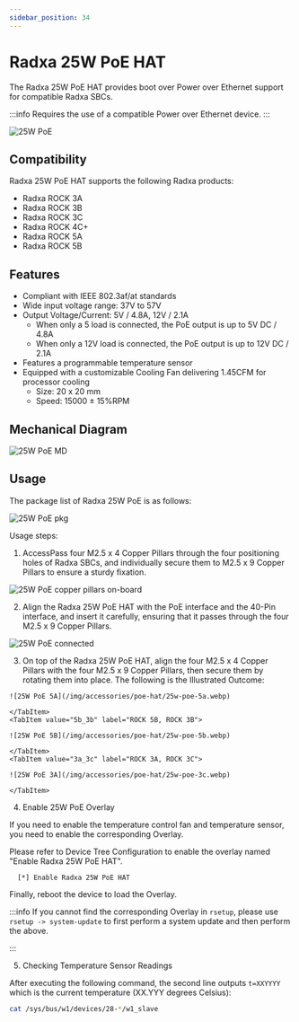 ```yaml
---
sidebar_position: 34
---
```


# Radxa 25W PoE HAT

The Radxa 25W PoE HAT provides boot over Power over Ethernet support for compatible Radxa SBCs.

:::info
Requires the use of a compatible Power over Ethernet device.
:::

![25W PoE](/img/accessories/poe-hat/25w-poe.webp)

## Compatibility

Radxa 25W PoE HAT supports the following Radxa products:

- Radxa ROCK 3A
- Radxa ROCK 3B
- Radxa ROCK 3C
- Radxa ROCK 4C+
- Radxa ROCK 5A
- Radxa ROCK 5B

## Features

- Compliant with IEEE 802.3af/at standards
- Wide input voltage range: 37V to 57V
- Output Voltage/Current: 5V / 4.8A, 12V / 2.1A
  - When only a 5 load is connected, the PoE output is up to 5V DC / 4.8A
  - When only a 12V load is connected, the PoE output is up to 12V DC / 2.1A
- Features a programmable temperature sensor
- Equipped with a customizable Cooling Fan delivering 1.45CFM for processor cooling
  - Size: 20 x 20 mm
  - Speed: 15000 ± 15%RPM

## Mechanical Diagram

![25W PoE MD](/img/accessories/poe-hat/25w-poe-md.webp)

## Usage

The package list of Radxa 25W PoE is as follows:

![25W PoE pkg](/img/accessories/poe-hat/25w-poe-pkg.webp)

Usage steps:

1. AccessPass four M2.5 x 4 Copper Pillars through the four positioning holes of Radxa SBCs, and individually secure them to M2.5 x 9 Copper Pillars to ensure a sturdy fixation.

![25W PoE copper pillars on-board](/img/accessories/poe-hat/copper-pillars-on-board.webp)

2. Align the Radxa 25W PoE HAT with the PoE interface and the 40-Pin interface, and insert it carefully, ensuring that it passes through the four M2.5 x 9 Copper Pillars.

![25W PoE connected](/img/accessories/poe-hat/25w-poe-connected.webp)

3. On top of the Radxa 25W PoE HAT, align the four M2.5 x 4 Copper Pillars with the four M2.5 x 9 Copper Pillars, then secure them by rotating them into place. The following is the Illustrated Outcome:

  <Tabs queryString="model">
    <TabItem value="5a_4c+" label="ROCK 5A, ROCK 4C+">

    ![25W PoE 5A](/img/accessories/poe-hat/25w-poe-5a.webp)

    </TabItem>
    <TabItem value="5b_3b" label="ROCK 5B, ROCK 3B">

    ![25W PoE 5B](/img/accessories/poe-hat/25w-poe-5b.webp)

    </TabItem>
    <TabItem value="3a_3c" label="ROCK 3A, ROCK 3C">

    ![25W PoE 3A](/img/accessories/poe-hat/25w-poe-3c.webp)

    </TabItem>

  </Tabs>

4. Enable 25W PoE Overlay

If you need to enable the temperature control fan and temperature sensor, you need to enable the corresponding Overlay.

Please refer to Device Tree Configuration to enable the overlay named "Enable Radxa 25W PoE HAT".

<!-- Please refer to [Device Tree Configuration](/radxa-os/rsetup/devicetree#how-to-enable-an-overlay) to enable the overlay named "Enable Radxa 25W PoE HAT". -->

```bash.
  [*] Enable Radxa 25W PoE HAT
```

Finally, reboot the device to load the Overlay.

:::info
If you cannot find the corresponding Overlay in `rsetup`, please use `rsetup -> system-update` to first perform a system update and then perform the above.

<!-- If you cannot find the corresponding Overlay in `rsetup`, please refer to [System Update Guide](/radxa-os/rsetup#system-update) to first perform a system update and then perform the above. -->

:::

5. Checking Temperature Sensor Readings

After executing the following command, the second line outputs `t=XXYYYY` which is the current temperature (XX.YYY degrees Celsius):

```bash
cat /sys/bus/w1/devices/28-*/w1_slave
```
